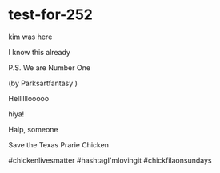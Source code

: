 # test-for-252
kim was here

I know this already 

P.S. We are Number One

(by Parksartfantasy )

Hellllllooooo

hiya!







Halp, someone

Save the Texas Prarie Chicken

#chickenlivesmatter
#hashtagI'mlovingit
#chickfilaonsundays

